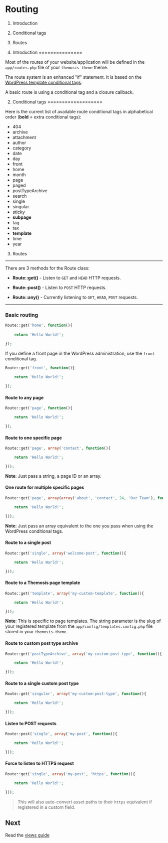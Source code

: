 Routing
=======

1. Introduction
2. Conditional tags
3. Routes

1. Introduction
===============

Most of the routes of your website/application will be defined in the `app/routes.php` file of your `themosis-theme` theme.

The route system is an enhanced "if" statement. It is based on the [WordPress template conditional tags](https://codex.wordpress.org/Conditional_Tags).

A basic route is using a conditional tag and a closure callback.

2. Conditional tags
===================

Here is the current list of available route conditional tags in alphabetical order (**bold** = extra conditional tags):

* 404
* archive
* attachment
* author
* category
* date
* day
* front
* home
* month
* page
* paged
* postTypeArchive
* search
* single
* singular
* sticky
* **subpage**
* tag
* tax
* **template**
* time
* year

3. Routes
---------

There are 3 methods for the Route class:

* **Route::get()** - Listen to `GET` and `HEAD` HTTP requests.

* **Route::post()** - Listen to `POST` HTTP requests.

* **Route::any()** - Currently listening to `GET`, `HEAD`, `POST` requests.

***

### Basic routing
```php
Route::get('home', function(){
	
	return 'Hello World!';

});
```

If you define a front page in the WordPress administration, use the `front` conditional tag.

```php
Route::get('front', function(){
	
	return 'Hello World!';

});
```

#### Route to any page
```php
Route::get('page', function(){

	return 'Hello World!';

});
```

#### Route to one specific page
```php
Route::get('page', array('contact', function(){

	return 'Hello World!';

}));
```

**Note**: Just pass a string, a page ID or an array.

#### One route for multiple specific pages
```php
Route::get('page', array(array('about', 'contact', 24, 'Our Team'), function(){

	return 'Hello World!';

}));
```

**Note**: Just pass an array equivalent to the one you pass when using the WordPress conditional tags.

#### Route to a single post
```php
Route::get('single', array('welcome-post', function(){

	return 'Hello World!';

}));
```

#### Route to a Themosis page template
```php
Route::get('template', array('my-custom-template', function(){

	return 'Hello World!';

}));
```

**Note**: This is specific to page templates. The string parameter is the slug of your registered template from the `app/config/templates.config.php` file stored in your `themosis-theme`.

#### Route to custom post type archive
```php
Route::get('postTypeArchive', array('my-custom-post-type', function(){

	return 'Hello World!';

}));
```

#### Route to a single custom post type
```php
Route::get('singular', array('my-custom-post-type', function(){

	return 'Hello World!';

}));
```

#### Listen to POST requests
```php
Route::post('single', array('my-post', function(){

	return 'Hello World!';

}));
```

#### Force to listen to HTTPS request
```php
Route::get('single', array('my-post', 'https', function(){

	return 'Hello World!';

}));
```

> This will also auto-convert asset paths to their `https` equivalent if registered in a custom field.


Next
----
Read the [views guide](https://github.com/themosis/documentation/blob/master/views.md)